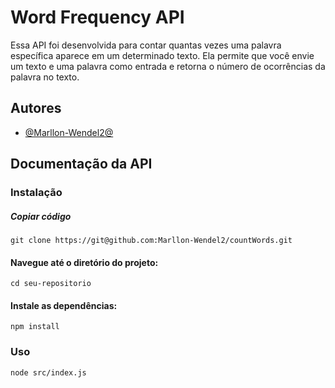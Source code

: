 # Word Frequency API

Essa API foi desenvolvida para contar quantas vezes uma palavra específica aparece em um determinado texto. Ela permite que você envie um texto e uma palavra como entrada e retorna o número de ocorrências da palavra no texto.


## Autores

- [@Marllon-Wendel2@](https://github.com/Marllon-Wendel2)


## Documentação da API

### Instalação
##### Copiar código

````Clone o repositório:
git clone https://git@github.com:Marllon-Wendel2/countWords.git
````
#### Navegue até o diretório do projeto:
````
cd seu-repositorio
````

#### Instale as dependências:
````
npm install
````

### Uso
````
node src/index.js
````



